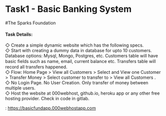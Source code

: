 # Task1 - Basic Banking System

#The Sparks Foundation

#### Task Details:<br>

◇ Create a simple dynamic website which has the following specs.<br>
◇ Start with creating a dummy data in database for upto 10 customers.<br>
Database options: Mysql, Mongo, Postgres, etc. Customers table will have basic ﬁelds such as name, email, current balance etc. Transfers table will record all transfers happened.<br>
◇ Flow: Home Page > View all Customers > Select and View one Customer > Transfer Money > Select customer to transfer to > View all Customers .<br>
◇ No Login Page. No User Creation. Only transfer of money between multiple users.<br>
◇ Host the website at 000webhost, github.io, heroku app or any other free hosting provider. Check in code in gitlab.

<website link>: https://basicfundapp.000webhostapp.com 
